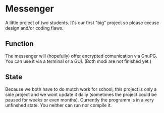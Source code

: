 # Messenger
A little project of two students.
It's our first "big" project so please excuse design and/or coding flaws.

## Function
The messenger will (hopefully) offer encrypted comunication via GnuPG.
You can use it via a terminal or a GUI. (Both modi are not finished yet.)

## State
Because we both have to do mutch work for school, this project is only a side project and we wont update it daily (sometimes the project could be paused for weeks or even months).
Currently the programm is in a very unfinshed state. You neither can run nor compile it.

